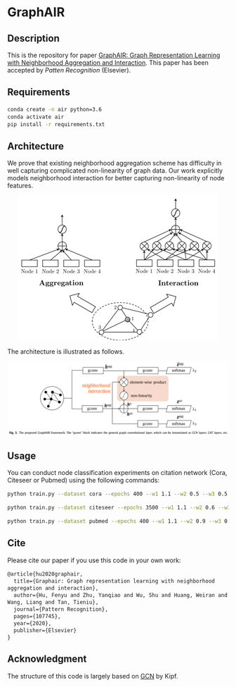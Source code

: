 # GraphAIR

## Description
This is the repository for paper [GraphAIR: Graph Representation Learning with Neighborhood Aggregation and Interaction](https://arxiv.org/abs/1911.01731). This paper has been accepted by *Patten Recognition* (Elsevier). 

## Requirements

```bash
conda create -n air python=3.6
conda activate air
pip install -r requirements.txt
```

## Architecture

We prove that existing neighborhood aggregation scheme has difficulty in well capturing complicated non-linearity of graph data. Our work explicitly models neighborhood interaction for better capturing non-linearity of node features.

<div align="center">
<img src="./model.png" alt="model" style="zoom:50%;" >
</div>


The architecture is illustrated as follows.

<div align="center">
<img src="./arch.png" alt="arch" style="zoom:50%;" >
</div>

## Usage

You can conduct node classification experiments on citation network (Cora, Citeseer or Pubmed) using the following commands:

```bash
python train.py --dataset cora --epochs 400 --w1 1.1 --w2 0.5 --w3 0.5
```

```bash
python train.py --dataset citeseer --epochs 3500 --w1 1.1 --w2 0.6 --w3 0.6
```

```bash
python train.py --dataset pubmed --epochs 400 --w1 1.1 --w2 0.9 --w3 0.6
```

## Cite
Please cite our paper if you use this code in your own work:

```
@article{hu2020graphair,
  title={Graphair: Graph representation learning with neighborhood aggregation and interaction},
  author={Hu, Fenyu and Zhu, Yanqiao and Wu, Shu and Huang, Weiran and Wang, Liang and Tan, Tieniu},
  journal={Pattern Recognition},
  pages={107745},
  year={2020},
  publisher={Elsevier}
}
```

## Acknowledgment
The structure of this code is largely based on [GCN](https://github.com/tkipf/gcn) by Kipf.

